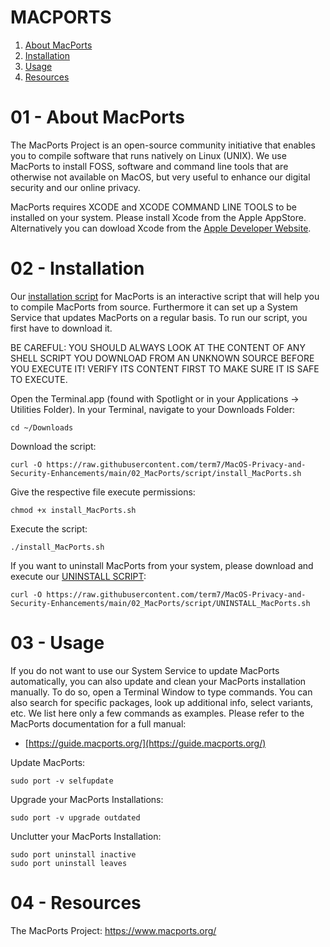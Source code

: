 # MACPORTS

01) [About MacPorts](#01---About-MacPorts)
02) [Installation](#02---Installation)
03) [Usage](#03---Usage)
04) [Resources](#03---Resources)


# 01 - About MacPorts

The MacPorts Project is an open-source community initiative that enables you to compile software that runs natively on Linux (UNIX). We use MacPorts to install FOSS, software and command line tools that are otherwise not available on MacOS, but very useful to enhance our digital security and our online privacy.
 
MacPorts requires XCODE and XCODE COMMAND LINE TOOLS to be installed on your system. Please install Xcode from the Apple AppStore. Alternatively you can dowload Xcode from the [Apple Developer Website](https://developer.apple.com/xcode/resources/).


# 02 - Installation

Our [installation script](script/install_MacPorts.sh) for MacPorts is an interactive script that will help you to compile MacPorts from source. Furthermore it can set up a System Service that updates MacPorts on a regular basis. To run our script, you first have to download it.

BE CAREFUL: YOU SHOULD ALWAYS LOOK AT THE CONTENT OF ANY SHELL SCRIPT YOU DOWNLOAD FROM AN UNKNOWN SOURCE BEFORE YOU EXECUTE IT! VERIFY ITS CONTENT FIRST TO MAKE SURE IT IS SAFE TO EXECUTE.

Open the Terminal.app (found with Spotlight or in your Applications -> Utilities Folder).
In your Terminal, navigate to your Downloads Folder:

    cd ~/Downloads

Download the script:

    curl -O https://raw.githubusercontent.com/term7/MacOS-Privacy-and-Security-Enhancements/main/02_MacPorts/script/install_MacPorts.sh

Give the respective file execute permissions:

    chmod +x install_MacPorts.sh

Execute the script:

    ./install_MacPorts.sh

If you want to uninstall MacPorts from your system, please download and execute our [UNINSTALL SCRIPT](script/UNINSTALL_MacPorts.sh):

    curl -O https://raw.githubusercontent.com/term7/MacOS-Privacy-and-Security-Enhancements/main/02_MacPorts/script/UNINSTALL_MacPorts.sh

# 03 - Usage

If you do not want to use our System Service to update MacPorts automatically, you can also update and clean your MacPorts installation manually. To do so, open a Terminal Window to type commands. You can also search for specific packages, look up additional info, select variants, etc. We list here only a few commands as examples. Please refer to the MacPorts documentation for a full manual: 

* [https://guide.macports.org/](https://guide.macports.org/)


Update MacPorts:

    sudo port -v selfupdate


Upgrade your MacPorts Installations:

    sudo port -v upgrade outdated


Unclutter your MacPorts Installation:

    sudo port uninstall inactive
    sudo port uninstall leaves

# 04 - Resources

The MacPorts Project: https://www.macports.org/
